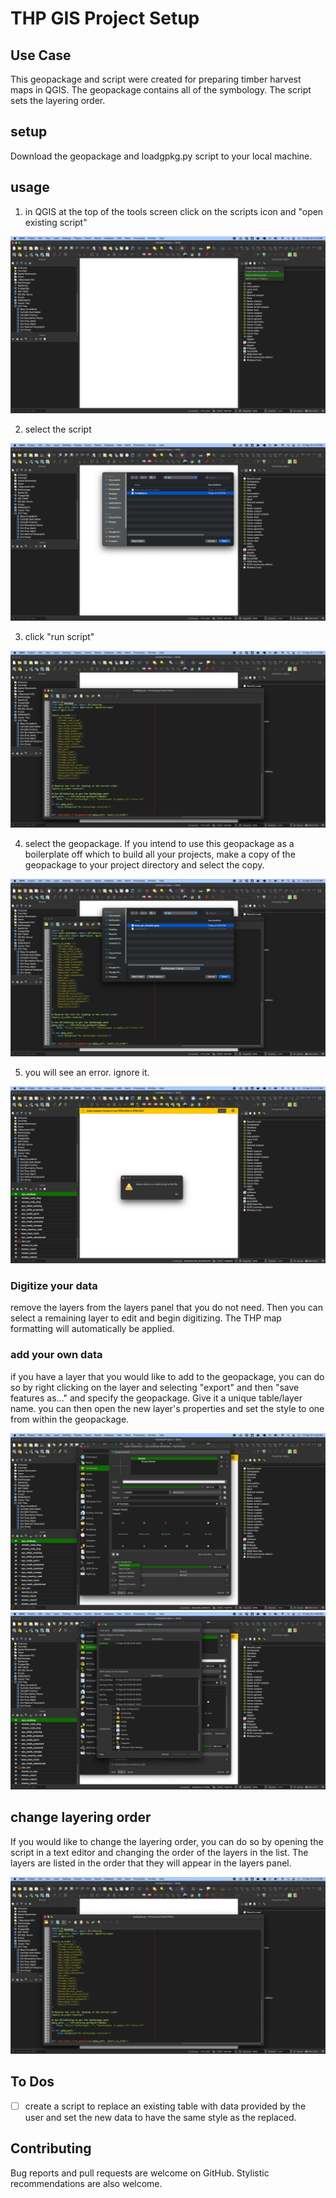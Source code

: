 # THP GIS Project Setup

## Use Case

This geopackage and script were created for preparing timber harvest maps in QGIS. The geopackage contains all of the symbology. The script sets the layering order.

## setup 

Download the geopackage and loadgpkg.py script to your local machine.

## usage

1. in QGIS at the top of the tools screen click on the scripts icon and "open existing script"
<!-- need to add image from tutorials/images/import/1.png -->

![](tutorials/images/import/1.png)

2. select the script

![](tutorials/images/import/2.png)

3. click "run script"

![](tutorials/images/import/3.png)

4. select the geopackage. If you intend to use this geopackage as a boilerplate off which to build all your projects, make a copy of the geopackage to your project directory and select the copy.

![](tutorials/images/import/4.png)

5. you will see an error. ignore it.

![](tutorials/images/import/5.png)

### Digitize your data

remove the layers from the layers panel that you do not need. Then you can select a remaining layer to edit and begin digitizing. The THP map formatting will automatically be applied.

### add your own data

if you have a layer that you would like to add to the geopackage, you can do so by right clicking on the layer and selecting "export" and then "save features as..." and specify the geopackage. Give it a unique table/layer name. you can then open the new layer's properties and set the style to one from within the geopackage. 

![](tutorials/images/loadstyle/1.png)
![](tutorials/images/loadstyle/2.png)

## change layering order

If you would like to change the layering order, you can do so by opening the script in a text editor and changing the order of the layers in the list. The layers are listed in the order that they will appear in the layers panel. 

![](tutorials/images/import/3.png)

## To Dos 

- [ ] create a script to replace an existing table with data provided by the user and set the new data to have the same style as the replaced.

## Contributing

Bug reports and pull requests are welcome on GitHub. Stylistic recommendations are also welcome. 

